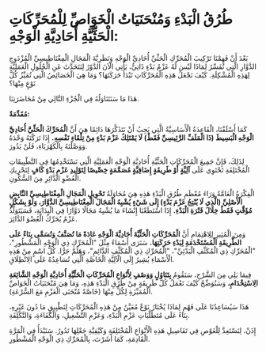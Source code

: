 # طُرُقُ الْبَدْءِ وَمُنْحَنَيَاتُ الْخَوَاصِّ لِلْمُحَرِّكَاتِ الْحَثِّيَّةِ أُحَادِيَّةِ الْوَجْهِ:

 بَعْدَ أَنْ فَهِمْنَا تَرْكِيبَ الْمُحَرِّكِ الْحَثِّيِّ أُحَادِيِّ الْوَجْهِ وَنَظَرِيَّةَ الْمَجَالِ الْمِغْنَاطِيسِيِّ الْمُزْدَوِجِ الدَّوَّارِ الَّتِي تُفَسِّرُ لِمَاذَا لَيْسَ لَهُ عَزْمُ بَدْءٍ ذَاتِيٌّ، يَأْتِي الْآنَ الدَّوْرُ لِنَتَحَدَّثَ عَنِ الْحُلُولِ الْعَمَلِيَّةِ لِهَذِهِ الْمُشْكِلَةِ. كَيْفَ نَجْعَلُ هَذِهِ الْمُحَرِّكَاتِ تَبْدَأُ حَرَكَتَهَا؟ وَمَا هِيَ الْخَصَائِصُ الَّتِي تُمَيِّزُ كُلَّ نَوْعٍ مِنْهَا؟

هَذَا مَا سَنَتَنَاوَلُهُ فِي الْجُزْءِ التَّالِي مِنْ مُحَاضَرَتِنَا.



**مُقَدِّمَةٌ:**

كَمَا أَسْلَفْنَا، الْقَاعِدَةُ الْأَسَاسِيَّةُ الَّتِي يَجِبُ أَنْ نَتَذَكَّرَهَا دَائِمًا هِيَ أَنَّ **الْمُحَرِّكَ الْحَثِّيَّ أُحَادِيَّ الْوَجْهِ الْبَسِيطَ (ذَا الْمَلَفِّ الرَّئِيسِيِّ فَقَطْ) لَا يَمْتَلِكُ عَزْمَ بَدْءٍ مِنْ تِلْقَاءِ نَفْسِهِ.** إِذَا تَرَكْتَهُ وَحْدَهُ وَوَصَّلْتَهُ بِالْكَهْرَبَاءِ، فَلَنْ يَدُورَ.

لِذَلِكَ، فَإِنَّ جَمِيعَ الْمُحَرِّكَاتِ الْحَثِّيَّةِ أُحَادِيَّةِ الْوَجْهِ الْعَمَلِيَّةِ الَّتِي نَسْتَخْدِمُهَا فِي التَّطْبِيقَاتِ الْمُخْتَلِفَةِ تَحْتَوِي عَلَى **آلِيَّةٍ أَوْ طَرِيقَةٍ إِضَافِيَّةٍ مُصَمَّمَةٍ خِصِّيصًا لِتَوْلِيدِ عَزْمِ بَدْءٍ كَافٍ** لِتَحْرِيكِ الْعُضْوِ الدَّائِرِ مِنَ السُّكُونِ.

الْفِكْرَةُ الْعَامَّةُ وَرَاءَ مُعْظَمِ طُرُقِ الْبَدْءِ هَذِهِ هِيَ مُحَاوَلَةُ **تَحْوِيلِ الْمَجَالِ الْمِغْنَاطِيسِيِّ النَّابِضِ الْأَصْلِيِّ (الَّذِي لَا يُنْتِجُ عَزْمَ بَدْءٍ) إِلَى شَيْءٍ يُشْبِهُ الْمَجَالَ الْمِغْنَاطِيسِيَّ الدَّوَّارَ، وَلَوْ بِشَكْلٍ مُؤَقَّتٍ فَقَطْ خِلَالَ فَتْرَةِ الْبَدْءِ.** إِذَا اسْتَطَعْنَا إِنْشَاءَ مَا يُشْبِهُ مَجَالًا دَوَّارًا فِي الْبِدَايَةِ، فَسَيَتَوَلَّدُ عَزْمٌ يُحَرِّكُ الْعُضْوَ الدَّائِرَ.

وَمِنَ الْمُثِيرِ لِلِاهْتِمَامِ أَنَّ **الْمُحَرِّكَاتِ الْحَثِّيَّةَ أُحَادِيَّةَ الْوَجْهِ عَادَةً مَا تُصَنَّفُ وَتُسَمَّى بِنَاءً عَلَى الطَّرِيقَةِ الْمُسْتَخْدَمَةِ لِبَدْءِ حَرَكَتِهَا.** سَنَرَى أَسْمَاءً مِثْلَ "الْمُحَرِّكِ ذِي الْوَجْهِ الْمَشْطُورِ"، "الْمُحَرِّكِ ذِي الْمُكَثِّفِ الْبَدْئِيِّ"، "الْمُحَرِّكِ ذِي الْمُكَثِّفِ الدَّائِمِ"، وَهَلُمَّ جَرًّا. كُلُّ اسْمٍ مِنْ هَذِهِ الْأَسْمَاءِ يُشِيرُ إِلَى الْآلِيَّةِ الْخَاصَّةِ الَّتِي تُسَاعِدُهُ عَلَى الِانْطِلَاقِ.

فِيمَا يَلِي مِنَ الشَّرْحِ، سَنَقُومُ **بِتَنَاوُلٍ وَوَصْفٍ لِأَنْوَاعِ الْمُحَرِّكَاتِ الْحَثِّيَّةِ أُحَادِيَّةِ الْوَجْهِ الشَّائِعَةِ الِاسْتِخْدَامِ،** وَسَنُوَضِّحُ كَيْفَ تَعْمَلُ كُلُّ طَرِيقَةٍ مِنْ طُرُقِ الْبَدْءِ هَذِهِ، وَمَا هِيَ مُنْحَنَيَاتُ الْخَوَاصِّ الْمُمَيِّزَةِ لِكُلٍّ مِنْهَا (خَاصَّةً مُنْحَنَى الْعَزْمِ مَعَ السُّرْعَةِ).

هَذَا سَيُسَاعِدُنَا عَلَى فَهْمِ لِمَاذَا يُخْتَارُ نَوْعٌ مُعَيَّنٌ مِنْ هَذِهِ الْمُحَرِّكَاتِ لِتَطْبِيقٍ مَا دُونَ غَيْرِهِ، بِنَاءً عَلَى مُتَطَلَّبَاتِ عَزْمِ الْبَدْءِ، وَعَزْمِ التَّشْغِيلِ، وَالْكَفَاءَةِ، وَالتَّكْلِفَةِ.

إِذَنْ، لِنَسْتَعِدَّ لِلْغَوْصِ فِي تَفَاصِيلِ هَذِهِ الْأَنْوَاعِ الْمُخْتَلِفَةِ وَكَيْفِيَّةِ جَعْلِهَا تَدُورُ. سَنَبْدَأُ فِي الْمَرَّةِ الْقَادِمَةِ، كَمَا أَشَرْتَ، بِالْمُحَرِّكِ ذِي الْوَجْهِ الْمَشْطُورِ.
